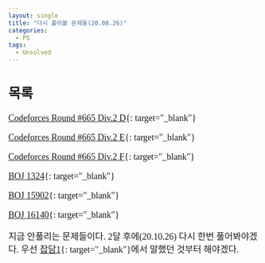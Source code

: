 ```yaml
---
layout: single
title: "다시 풀어볼 문제들(20.08.26)"
categories:
  - PS
tags:
  - Unsolved
---
```

<div markdown="1" style="font-size:18px;font-family:'Consolas', 맑은 고딕;">

## 목록
[Codeforces Round #665 Div.2 D](http://codeforces.com/contest/1401/problem/D){: target="_blank"}

[Codeforces Round #665 Div.2 E](http://codeforces.com/contest/1401/problem/E){: target="_blank"}

[Codeforces Round #665 Div.2 F](http://codeforces.com/contest/1401/problem/F){: target="_blank"}

[BOJ 1324](https://www.acmicpc.net/problem/1324){: target="_blank"}

[BOJ 15902](https://www.acmicpc.net/problem/15902){: target="_blank"}

[BOJ 16140](https://www.acmicpc.net/problem/16140){: target="_blank"}

지금 안풀리는 문제들이다. 2달 후에(20.10.26) 다시 한번 풀어봐야겠다. 우선 [잡담1](https://siriyaoff.github.io/miscellaneous/Misc-breeze01/){: target="_blank"}에서 말했던 것부터 해야겠다.

</div>